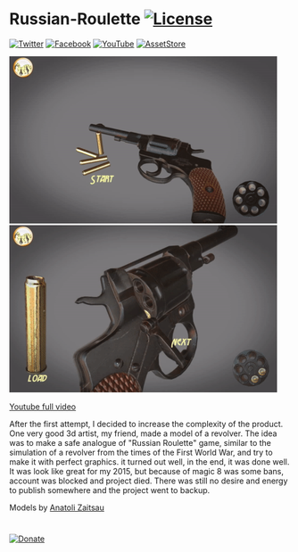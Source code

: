 # Russian-Roulette [![License](https://img.shields.io/badge/license-MIT-brightgreen.svg)](/LICENSE)

[![Twitter](https://img.shields.io/badge/follow-Twitter-9cf.svg)](https://twitter.com/suncubestudio)
[![Facebook](https://img.shields.io/badge/follow-Facebook-blue.svg)](https://www.facebook.com/suncubestudio/)
[![YouTube](https://img.shields.io/badge/follow-YouTube-red.svg)](https://www.youtube.com/channel/UC4O9GHjx0ovyVYJgMg4aFMA?view_as=subscriber)
[![AssetStore](https://img.shields.io/badge/-AssetStore-lightgrey.svg)](https://assetstore.unity.com/publishers/14506)


![](/ReadmeSource/preview1.gif)
![](/ReadmeSource/preview2.gif)

[Youtube full video](https://youtu.be/C3q9t2_YXd4)

After the first attempt, I decided to increase the complexity of the product. One very good 3d artist, my friend, made a model of a revolver. The idea was to make a safe analogue of "Russian Roulette" game, similar to the simulation of a revolver from the times of the First World War, and try to make it with perfect graphics. it turned out well, in the end, it was done well. It was look like great for my 2015, but because of magic 8 was some bans, account was blocked and project died. There was still no desire and energy to publish somewhere and the project went to backup. 

Models by [Anatoli Zaitsau](https://github.com/AnatoliZaitsau) 



#
[![Donate](https://www.paypalobjects.com/en_US/i/btn/btn_donateCC_LG.gif)](https://www.donationalerts.com/r/suncube)
